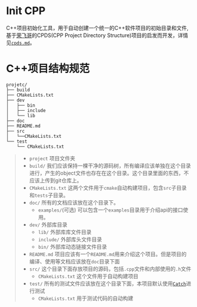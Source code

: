 # Init CPP
C++项目初始化工具，用于自动创建一个统一的C++软件项目的初始目录和文件,基于[荣飞哥](https://github.com/zhaohuaxishi)的CPDS(CPP Project Directory Structure)项目的启发而开发，详情见[`cpds.md`](./cpds.md)。

# C++项目结构规范

```
projetc/
├── build
├── CMakeLists.txt
├── dev
│   ├── bin
│   ├── include
│   └── lib
├── doc
├── README.md
├── src
│   └──CMakeLists.txt
└── test
    └── CMakeLists.txt
```

> - `project`
>  项目文件夹
> - `build/`
> 我们应该保持一棵干净的源码树，所有编译应该单独在这个目录进行，产生的object文件也存在在这个目录。这个目录里面的东西，不应该上传到git仓库上。
> - `CMakeLists.txt`
> 这两个文件用于`cmake`自动构建项目，包含`src`子目录和`tests`子目录。
> - `doc/`
> 所有的文档应该放在这个目录下。
>   - `examples/`(可选)
>   可以包含一个`examples`目录用于介绍api的接口使用。
> - `dev/`
> 外部库目录
>   - `lib/`
>   外部库库文件目录
>   - `include/`
>   外部库头文件目录
>   - `bin/`
>   外部库动态链接文件目录
> - `README.md`
> 项目应该有一个`README.md`用来介绍这个项目。但是项目的编译、使用等文档应该放在`doc`目录下面
> - `src/`
> 这个目录下面存放项目的源码，包括`.cpp`文件和内部使用的`.h`文件
>   - `CMakeLists.txt`
>  这个文件用于自动构建项目
> - `test/`
>  所有的测试文件应该放在这个目录下面，本项目默认使用[`Catch`](https://github.com/catchorg/Catch2)进行测试
>   - `CMakeLists.txt`
>  用于测试代码的自动构建
